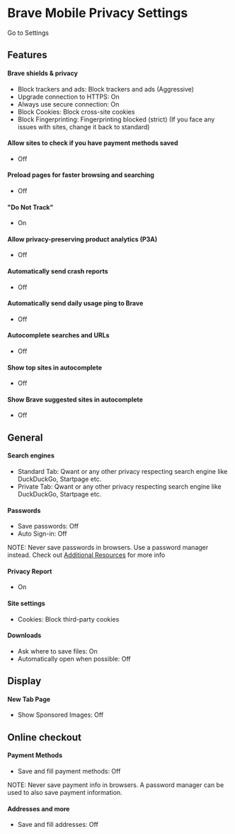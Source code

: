 # Brave Mobile Privacy Settings

Go to Settings



## Features

#### Brave shields & privacy
- Block trackers and ads: Block trackers and ads (Aggressive)
- Upgrade connection to HTTPS: On
- Always use secure connection: On
- Block Cookies: Block cross-site cookies
- Block Fingerprinting: Fingerprinting blocked (strict) (If you face any issues with sites, change it back to standard)

#### Allow sites to check if you have payment methods saved
- Off

#### Preload pages for faster browsing and searching
- Off

#### "Do Not Track"
- On

#### Allow privacy-preserving product analytics (P3A)
- Off

#### Automatically send crash reports
- Off

#### Automatically send daily usage ping to Brave
- Off

#### Autocomplete searches and URLs
- Off

#### Show top sites in autocomplete
- Off

#### Show Brave suggested sites in autocomplete
- Off



## General

#### Search engines
- Standard Tab: Qwant or any other privacy respecting search engine like DuckDuckGo, Startpage etc.
- Private Tab: Qwant or any other privacy respecting search engine like DuckDuckGo, Startpage etc.

#### Passwords
- Save passwords: Off
- Auto Sign-in: Off

NOTE: Never save passwords in browsers. Use a password manager instead. Check out [Additional Resources](https://github.com/the-weird-aquarian/privacy-settings#additional-resources) for more info

#### Privacy Report
- On

#### Site settings
- Cookies: Block third-party cookies

#### Downloads
- Ask where to save files: On
- Automatically open when possible: Off



## Display

#### New Tab Page
- Show Sponsored Images: Off



## Online checkout

#### Payment Methods
- Save and fill payment methods: Off

NOTE: Never save payment info in browsers. A password manager can be used to also save payment information.

#### Addresses and more
- Save and fill addresses: Off
